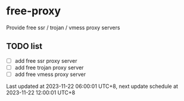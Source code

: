 
# free-proxy
Provide free ssr / trojan / vmess proxy servers


## TODO list
- [ ] add free ssr proxy server
- [ ] add free trojan proxy server
- [ ] add free vmess proxy server

Last updated at 2023-11-22 06:00:01 UTC+8, next update schedule at 2023-11-22 12:00:01 UTC+8

